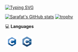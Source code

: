 [![Typing SVG](https://readme-typing-svg.demolab.com?font=Fira+Code&pause=1000&color=22AAF7&width=435&lines=Hi+there+!+it's+been+a+while+%F0%9F%91%8B)](https://git.io/typing-svg)

[![Sarafat's GitHub stats](https://github-readme-stats.vercel.app/api?username=Schrosmiley)](https://github.com/Schrosmiley/github-readme-stats)
[![trophy](https://github-profile-trophy.vercel.app/?username=Schrosmiley)](https://github.com/Schrosmiley/github-profile-trophy)

:computer: **Languages**
<p float="left">
<img style="padding:5px;" align="center" alt="NodeJS" width="35px" src="https://raw.githubusercontent.com/github/explore/80688e429a7d4ef2fca1e82350fe8e3517d3494d/topics/c/c.png"/>
  
<img style="padding:5px;" align="center" alt="NodeJS" width="35px" src="https://raw.githubusercontent.com/github/explore/80688e429a7d4ef2fca1e82350fe8e3517d3494d/topics/cpp/cpp.png"/>
</p>
<!--


**Schrosmiley/Schrosmiley** is a ✨ _special_ ✨ repository because its `README.md` (this file) appears on your GitHub profile.

Here are some ideas to get you started:

- 🔭 I’m currently studing in Khulna University
- 🌱 I’m currently learning ...
- 👯 I’m looking to collaborate on ...
- 🤔 I’m looking for help with ...
- 💬 Ask me about ...
- 📫 How to reach me: ...
- 😄 Pronouns: ...
- ⚡ Fun fact: ...
-->
